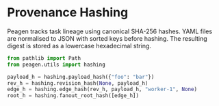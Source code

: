 # Provenance Hashing

Peagen tracks task lineage using canonical SHA-256 hashes. YAML files are
normalised to JSON with sorted keys before hashing. The resulting digest
is stored as a lowercase hexadecimal string.

```python
from pathlib import Path
from peagen.utils import hashing

payload_h = hashing.payload_hash({"foo": "bar"})
rev_h = hashing.revision_hash(None, payload_h)
edge_h = hashing.edge_hash(rev_h, payload_h, "worker-1", None)
root_h = hashing.fanout_root_hash([edge_h])
```
